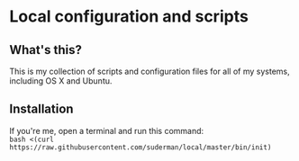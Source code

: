 Local configuration and scripts
===============================

What's this?
------------

This is my collection of scripts and configuration files for all of 
my systems, including OS X and Ubuntu. 

Installation
------------

If you're me, open a terminal and run this command:  
`bash <(curl https://raw.githubusercontent.com/suderman/local/master/bin/init)`  

